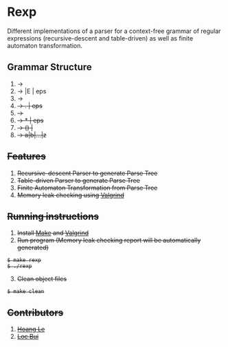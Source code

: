 # Rexp
Different implementations of a parser for a context-free grammar of regular expressions (recursive-descent and table-driven) as well as finite automaton transformation. 

## Grammar Structure
1. <E> -> <C><ET>
2. <ET> -> |E  |  eps
3. <C> -> <S><CT>
4. <CT> -> .<C> | eps
5. <S> -> <A><ST>
6. <ST> -> *<ST> | eps
7. <A> -> (<E>) | <X>
8. <X> -> a|b|...|z

## Features 
1. Recursive-descent Parser to generate Parse Tree
2. Table-driven Parser to generate Parse Tree
3. Finite Automaton Transformation from Parse Tree
4. Memory leak checking using [Valgrind](http://valgrind.org/)

## Running instructions
1. Install [Make](https://www.gnu.org/software/make/) and [Valgrind](http://valgrind.org/)
2. Run program (Memory leak checking report will be automatically generated)
```
$ make rexp
$ ./rexp
```
3. Clean object files
```
$ make clean
```
## Contributors
1. [Hoang Le](https://github.com/Soos99)
2. [Loc Bui](https://github.com/hekl0)



